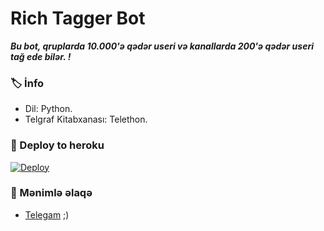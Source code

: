 # Rich Tagger Bot
_**Bu bot, qruplarda 10.000'ə qədər useri və kanallarda 200'ə qədər useri tağ ede bilər. !**_

### 🏷 İnfo
- Dil: Python.
- Telgraf Kitabxanası: Telethon.

### 🚀 Deploy to heroku
[![Deploy](https://www.herokucdn.com/deploy/button.svg)](https://heroku.com/deploy?template=https://github.com/elxan626/RichTaggerBot)

### 🎯 Mənimlə əlaqə
- [Telegam](https://t.me/muellime) ;)
